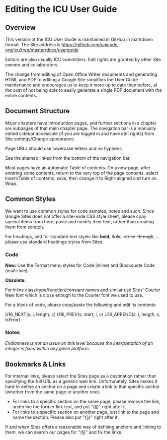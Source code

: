 # Editing the ICU User Guide

## Overview

This version of the ICU User Guide is maintained in GitHub in markdown format.
The Site address is
<https://github.com/unicode-org/icu/tree/master/docs/userguide>

Editors are also usually ICU committers. Edit rights are granted by other Site
owners and collaborators.

The change from editing of Open Office Writer documents and generating HTML and
PDF to editing a Google Site simplifies the User Guide maintenance and
encourages us to keep it more up to date than before, at the cost of not being
able to easily generate a single PDF document with the entire contents.

## Document Structure

Major chapters have Introduction pages, and further sections in a chapter are
subpages of that main chapter page. The navigation bar is a manually edited
sidebar accessible (if you are logged in and have edit rights) from Site
settings/Change appearance.

Page URLs should use lowercase letters and no hyphens.

See the sitemap linked from the bottom of the navigation bar.

Most pages have an automatic Table of contents. On a new page, after entering
some contents, return to the very top of the page contents, select Insert/Table
of contents, save, then change it to Right-aligned and turn on Wrap.

## Common Styles

We want to use common styles for code samples, notes and such. Since Google
Sites does not offer a site-wide CSS style sheet, please copy special items from
here, paste and modify their text, rather than creating them from scratch.

For headings, and for standard text styles like **bold**, *italic*,
~~strike-through~~, ... please use standard headings styles from Sites.

### Code

**New:** Use the Format menu styles for Code (inline) and Blockquote Code
(multi-line).

**Obsolete:**

For inline class/type/function/constant names and similar use Sites' Courier New
font which is close enough to the Courier font we used to use.

For a block of code, please copy/paste the following and edit its contents:

U16_NEXT(s, i, length, c)
U16_PREV(s, start, i, c)
U16_APPEND(s, i, length, c, isError)

### Notes

*Endianness is not an issue on this level because the interpretation of an
integer is fixed within any given platform.*

## Bookmarks & Links

For internal links, please select the Sites page as a destination rather than
specifying the full URL as a generic web link.
Unfortunately, Sites makes it hard to define an anchor on a page and create a
link to that specific anchor (whether from the same page or another one).

*   For links to a specific section on the same page, please remove the link,
    underline the former link text, and put "(§)" right after it.
*   For links to a specific section on another page, just link to the page and
    name the section. Please also put "(§)" right after it.

If and when Sites offers a reasonable way of defining anchors and linking to
them, we can search our pages for "(§)" and fix the links.
